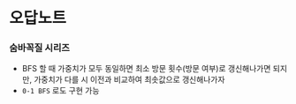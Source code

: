 # 오답노트

### 숨바꼭질 시리즈
- BFS 할 때 가중치가 모두 동일하면 최소 방문 횟수(방문 여부)로 갱신해나가면 되지만, 가중치가 다를 시 이전과 비교하여 최솟값으로 갱신해나가자
- `0-1 BFS` 로도 구현 가능 